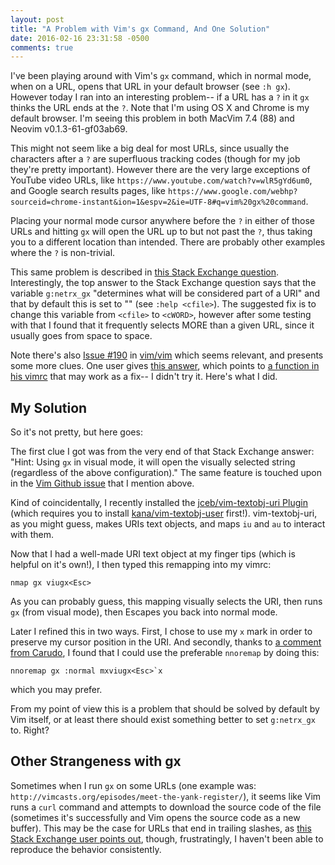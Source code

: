 ```yaml
---
layout: post
title: "A Problem with Vim's gx Command, And One Solution"
date: 2016-02-16 23:31:58 -0500
comments: true
---
```


I've been playing around with Vim's `gx` command, which in normal mode, when on a URL, opens that URL in your default browser (see `:h gx`). However today I ran into an interesting problem-- if a URL has a `?` in it `gx` thinks the URL ends at the `?`. Note that I'm using OS X and Chrome is my default browser. I'm seeing this problem in both MacVim 7.4 (88) and Neovim v0.1.3-61-gf03ab69.

This might not seem like a big deal for most URLs, since usually the characters after a `?` are superfluous tracking codes (though for my job they're pretty important). However there are the very large exceptions of YouTube video URLs, like `https://www.youtube.com/watch?v=wlR5gYd6um0`, and Google search results pages, like `https://www.google.com/webhp?sourceid=chrome-instant&ion=1&espv=2&ie=UTF-8#q=vim%20gx%20command`. 

Placing your normal mode cursor anywhere before the `?` in either of those URLs and hitting `gx` will open the URL up to but not past the `?`, thus taking you to a different location than intended. There are probably other examples where the `?` is non-trivial. 

<!-- more --> 

This same problem is described in [this Stack Exchange question](http://vi.stackexchange.com/questions/2801/how-can-i-make-gx-recognise-full-urls-in-vim). Interestingly, the top answer to the Stack Exchange question says that the variable `g:netrx_gx` "determines what will be considered part of a URI" and that by default this is set to "<cfile>" (see `:help <cfile>`). The suggested fix is to change this variable from `<cfile>` to `<cWORD>`, however after some testing with that I found that it frequently selects MORE than a given URL, since it usually goes from space to space. 

Note there's also [Issue #190](https://github.com/vim/vim/issues/190) in [vim/vim](https://github.com/vim/vim) which seems relevant, and presents some more clues. One user gives [this answer](https://github.com/vim/vim/issues/190#issuecomment-132351369), which points to [a function in his vimrc](https://github.com/drmikehenry/vimfiles/blob/9b987c0349c9b1739242369d3e2cd62deacfd28c/vimrc#L2467) that may work as a fix-- I didn't try it. Here's what I did. 

## My Solution

So it's not pretty, but here goes: 

The first clue I got was from the very end of that Stack Exchange answer: "Hint: Using `gx` in visual mode, it will open the visually selected string (regardless of the above configuration)." The same feature is touched upon in the [Vim Github issue](https://github.com/vim/vim/issues/190#issuecomment-132351362) that I mention above.

Kind of coincidentally, I recently installed the [jceb/vim-textobj-uri Plugin](https://github.com/jceb/vim-textobj-uri) (which requires you to install [kana/vim-textobj-user](https://github.com/kana/vim-textobj-user) first!). vim-textobj-uri, as you might guess, makes URIs text objects, and maps `iu` and `au` to interact with them. 

Now that I had a well-made URI text object at my finger tips (which is helpful on it's own!), I then typed this remapping into my vimrc: 

```
nmap gx viugx<Esc>
```

As you can probably guess, this mapping visually selects the URI, then runs `gx` (from visual mode), then Escapes you back into normal mode. 

Later I refined this in two ways. First, I chose to use my `x` mark in order to preserve my cursor position in the URI. And secondly, thanks to [a comment from Carudo](https://sts10.github.io/blog/2016/02/16/one-solution-to-a-problem-with-vims-gx-command/#comment-2793361989), I found that I could use the preferable `nnoremap` by doing this:

```
nnoremap gx :normal mxviugx<Esc>`x
```

which you may prefer. 

From my point of view this is a problem that should be solved by default by Vim itself, or at least there should exist something better to set `g:netrx_gx` to. Right?

## Other Strangeness with gx

Sometimes when I run `gx` on some URLs (one example was: `http://vimcasts.org/episodes/meet-the-yank-register/`), it seems like Vim runs a `curl` command and attempts to download the source code of the file (sometimes it's successfully and Vim opens the source code as a new buffer). This may be the case for URLs that end in trailing slashes, as [this Stack Exchange user points out](http://vi.stackexchange.com/questions/5439/why-does-gx-call-curl-when-the-cursor-is-on-a-url-with-trailing-slash), though, frustratingly, I haven't been able to reproduce the behavior consistently.


